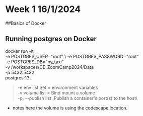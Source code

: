 # Week 1 16/1/2024
##Basics of Docker

## Running postgres on Docker 
docker run -it \
  -e POSTGRES_USER="root" \ 
  -e POSTGRES_PASSWORD="root" \
  -e POSTGRES_DB="ny_taxi" \
  -v /workspaces/DE_ZoomCamp2024/Data \
  -p 5432:5432 \
  postgres:13

> -e env list Set = environment variables\
> -v volume list = Bind mount a volume\
> -p, --publish list ,Publish a container's port(s) to the host\
* notes here the volume is using the codescape location. 


